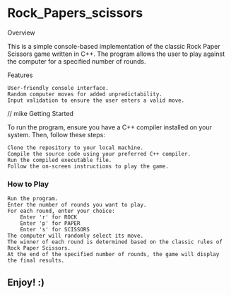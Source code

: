 # Rock_Papers_scissors


Overview

This is a simple console-based implementation of the classic Rock Paper Scissors game written in C++. The program allows the user to play against the computer for a specified number of rounds.

Features

    User-friendly console interface.
    Random computer moves for added unpredictability.
    Input validation to ensure the user enters a valid move.


// mike
Getting Started

To run the program, ensure you have a C++ compiler installed on your system. Then, follow these steps:
    
    Clone the repository to your local machine.
    Compile the source code using your preferred C++ compiler.
    Run the compiled executable file.
    Follow the on-screen instructions to play the game.

### How to Play
    
    Run the program.
    Enter the number of rounds you want to play.
    For each round, enter your choice:
        Enter 'r' for ROCK
        Enter 'p' for PAPER
        Enter 's' for SCISSORS
    The computer will randomly select its move.
    The winner of each round is determined based on the classic rules of Rock Paper Scissors.
    At the end of the specified number of rounds, the game will display the final results.


## Enjoy! :)
